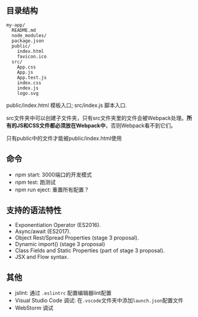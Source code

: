 ## 目录结构

```
my-app/
  README.md
  node_modules/
  package.json
  public/
    index.html
    favicon.ico
  src/
    App.css
    App.js
    App.test.js
    index.css
    index.js
    logo.svg
```
public/index.html 模板入口;
src/index.js 脚本入口.

src文件夹中可以创建子文件夹，只有src文件夹里的文件会被Webpack处理。**所有的JS和CSS文件都必须放在Webpack中**，否则Webpack看不到它们。

只有public中的文件才能被public/index.html使用

## 命令

- npm start: 3000端口的开发模式
- npm test: 跑测试
- npm run eject: 重置所有配置？

## 支持的语法特性

- Exponentiation Operator (ES2016).
- Async/await (ES2017).
- Object Rest/Spread Properties (stage 3 proposal).
- Dynamic import() (stage 3 proposal)
- Class Fields and Static Properties (part of stage 3 proposal).
- JSX and Flow syntax.

## 其他

- jslint: 通过 `.eslintrc` 配置编辑器lint配置
- Visual Studio Code 调试: 在`.vscode`文件夹中添加`launch.json`配置文件
- WebStorm 调试

